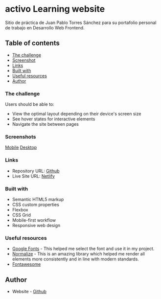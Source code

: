 # activo Learning website

Sitio de práctica de Juan Pablo Torres Sánchez para su portafolio personal de trabajo en Desarrollo Web Frontend.

## Table of contents

  - [The challenge](#the-challenge)
  - [Screenshot](#screenshot)
  - [Links](#links)
  - [Built with](#built-with)
  - [Useful resources](#useful-resources)
  - [Author](#author)

### The challenge

Users should be able to:

- View the optimal layout depending on their device's screen size
- See hover states for interactive elements
- Navigate the site between pages

### Screenshots

[Mobile](assets/screenshots/mobile.png)
[Desktop](assets/screenshots/desktop.png)

### Links

- Repository URL: [Github]()
- Live Site URL: [Netlify]()

### Built with

- Semantic HTML5 markup
- CSS custom properties
- Flexbox
- CSS Grid
- Mobile-first workflow
- Responsive web design

### Useful resources

- [Google Fonts](https://fonts.google.com/) - This helped me select the font and use it in my project.
- [Normalize](https://necolas.github.io/normalize.css/) - This is an amazing library which helped me render all elements more consistently and in line with modern standards.
- [Fontawesome](https://fontawesome.com)

## Author

- Website - [Github](https://github.com/juanptsanchez)